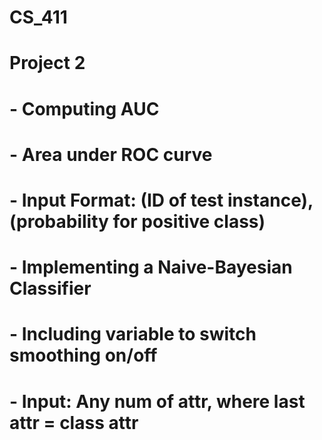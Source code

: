 # CS_411
# Project 2
# - Computing AUC
#	- Area under ROC curve
#	- Input Format: (ID of test instance), (probability for positive class)
# - Implementing a Naive-Bayesian Classifier
#	- Including variable to switch smoothing on/off 
#	- Input: Any num of attr, where last attr = class attr
